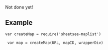 Not done yet!

## Example

    var createMap = require('sheetsee-maplist')
    
	 var map = createMap(URL, mapID, wrapperDiv)
